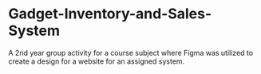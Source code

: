 # Gadget-Inventory-and-Sales-System
A 2nd year group activity for a course subject where Figma was utilized to create a design for a website for an assigned system.
